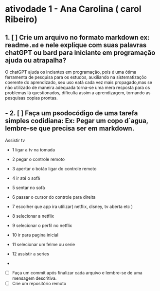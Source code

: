 # ativodade 1  - Ana Carolina ( carol Ribeiro)

##  1. [ ] Crie um arquivo no formato markdown ex: readme`.md` e nele explique com suas palavras chatGPT ou bard para iniciante em programação ajuda ou atrapalha?

O chatGPT ajuda os inciantes em programação, pois é uma ótima ferramenta de pesquisa para os estudos, auxiliando na sistematizaçõo coerente do aprendizado, seu uso eatá cada vez mais propagado,mas se não utilizado de maneira adequada torna-se uma mera resposta para os problemas lá questionados, dificulta assim a aprendizagem,  tornando as pesquisas copias prontas. 

## - 2. [ ] Faça um psodocódigo  de uma tarefa simples codidiana: Ex: Pegar um copo d`agua, lembre-se que precisa ser em markdown.

Assistir tv

- 1 ligar a tv na tomada
- 2 pegar o controle remoto
- 3 apertar o botão ligar do controle remoto
- 4 ir até o sofá
- 5 sentar no sofá
- 6 passar o cursor do controle para direita
- 7 escolher que app ira utilizar( netflix, disney, tv aberta etc )
- 8 selecionar a netflix
- 9 selecionar o perfil  no netflix
- 10 ir para pagina inicial 
- 11  selecionar um felme ou serie
- 12 assistir a series 

- 
- [ ] Faça um commit após finalizar cada arquivo e lembre-se de uma mensagem descritiva.
- [ ] Crie um repositório remoto 
